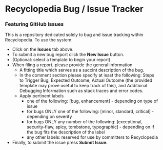 # Recyclopedia Bug / Issue Tracker
### Featuring GitHub Issues

This is a repository dedicated solely to bug and issue tracking within Recyclopedia. To use the system:
* Click on the **Issues** tab above.
* To submit a new bug report click the **New Issue** button.
* (Optional: select a template to begin your report)
* When filing a report, please provide the general information
  * A fitting title which serves as a succint description of the bug.
  * In the comment section please specify at least the following: Steps to Trigger Bug, Expected Outcome, Actual Outcome (the provided template may prove useful to keep track of this), and Additional Debugging Information such as stack traces and error codes.
  * Apply pertinent labels
    * one of the following: [bug, enhancement] - depending on type of issue
    * for bugs ONLY one of the following: [minor, standard, critical] - depending on severity
    * for bugs ONLY any number of the following: [exceptional, security-flaw, spicy, tombstone, typographic] - depending on if the bug fits the description of the label
    * any other labels: reserved for use by committers to Recyclopedia
* Finally, to submit the issue press **Submit Issue**.
